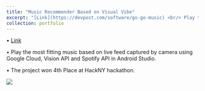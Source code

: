 ```yaml
---
title: "Music Recommender Based on Visual Vibe"
excerpt: "[Link](https://devpost.com/software/go-go-music) <br/> Play the most fitting music based on live feed captured by camera <br/><img src='https://challengepost-s3-challengepost.netdna-ssl.com/photos/production/software_photos/000/853/395/datas/original.png'>"
collection: portfolio
---
```

• [Link](https://devpost.com/software/go-go-music)

• Play the most fitting music based on live feed captured by camera using Google Cloud, Vision API and Spotify API in Android Studio. 

• The project won 4th Place at HackNY hackathon.

<img src='https://challengepost-s3-challengepost.netdna-ssl.com/photos/production/software_photos/000/853/395/datas/original.png'>
